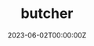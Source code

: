 ---
title: "butcher"
date: 2023-06-02T00:00:00Z
draft: false
repository: github.com/zntrio/butcher
godoc: pkg.go.dev/zntr.io/butcher
tags: [package]
---